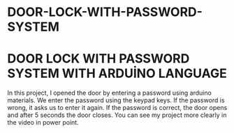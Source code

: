 # DOOR-LOCK-WITH-PASSWORD-SYSTEM
# DOOR LOCK WITH PASSWORD SYSTEM WITH ARDUİNO LANGUAGE

In this project, I opened the door by entering a password using arduino materials. We enter the password using the keypad keys. 
If the password is wrong, it asks us to enter it again.
If the password is correct, the door opens and after 5 seconds the door closes.
You can see my project more clearly in the video in power point.
